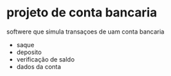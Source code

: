 # projeto de conta bancaria

softwere que simula transaçoes de uam conta bancaria 

- saque
- deposito
- verificação de saldo 
- dados da conta 
